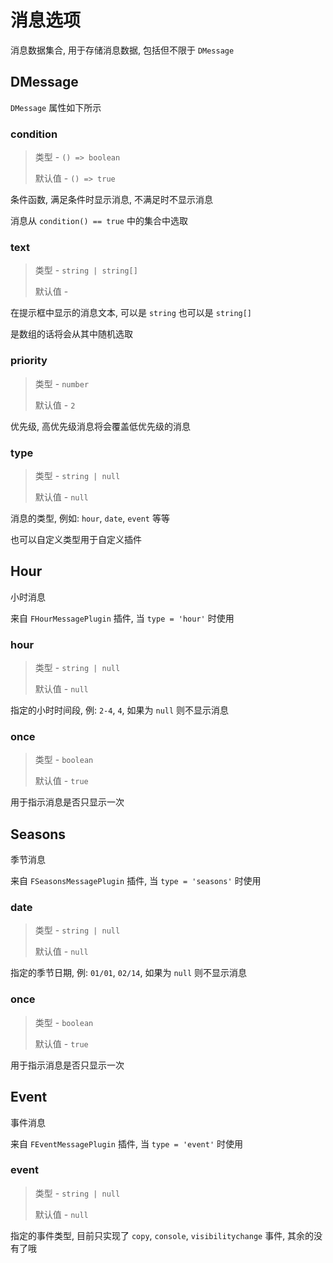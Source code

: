 # 消息选项

消息数据集合, 用于存储消息数据, 包括但不限于 `DMessage`

## DMessage

`DMessage` 属性如下所示

### condition

> 类型 - `() => boolean`
>
> 默认值 - `() => true`

条件函数, 满足条件时显示消息, 不满足时不显示消息

消息从 `condition() == true` 中的集合中选取

### text

> 类型 - `string | string[]`
>
> 默认值 - ` `

在提示框中显示的消息文本, 可以是 `string` 也可以是 `string[]`

是数组的话将会从其中随机选取

### priority

> 类型 - `number`
>
> 默认值 - `2`

优先级, 高优先级消息将会覆盖低优先级的消息

### type

> 类型 - `string | null`
>
> 默认值 - `null`

消息的类型, 例如: `hour`, `date`, `event` 等等

也可以自定义类型用于自定义插件

## Hour

小时消息

来自 `FHourMessagePlugin` 插件, 当 `type = 'hour'` 时使用

### hour

> 类型 - `string | null`
>
> 默认值 - `null`

指定的小时时间段, 例: `2-4`, `4`, 如果为 `null` 则不显示消息

### once

> 类型 - `boolean`
>
> 默认值 - `true`

用于指示消息是否只显示一次

## Seasons

季节消息

来自 `FSeasonsMessagePlugin` 插件, 当 `type = 'seasons'` 时使用

### date

> 类型 - `string | null`
>
> 默认值 - `null`

指定的季节日期, 例: `01/01`, `02/14`, 如果为 `null` 则不显示消息

### once

> 类型 - `boolean`
>
> 默认值 - `true`

用于指示消息是否只显示一次

## Event

事件消息

来自 `FEventMessagePlugin` 插件, 当 `type = 'event'` 时使用

### event

> 类型 - `string | null`
>
> 默认值 - `null`

指定的事件类型, 目前只实现了 `copy`, `console`, `visibilitychange` 事件, 其余的没有了哦

